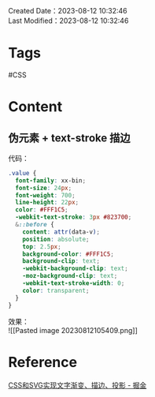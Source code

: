Created Date：2023-08-12 10:32:46  
Last Modified：2023-08-12 10:32:46

# Tags

#CSS

# Content

## 伪元素 + text-stroke 描边

代码：

```scss
.value {  
  font-family: xx-bin;  
  font-size: 24px;  
  font-weight: 700;  
  line-height: 22px;  
  color: #FFF1C5;  
  -webkit-text-stroke: 3px #823700;  
  &::before {  
    content: attr(data-v);  
    position: absolute;  
    top: 2.5px;  
    background-color: #FFF1C5;  
    background-clip: text;  
    -webkit-background-clip: text;  
    -moz-background-clip: text;  
    -webkit-text-stroke-width: 0;  
    color: transparent;  
  }  
}
```

效果：  
![[Pasted image 20230812105409.png]]

# Reference

[CSS和SVG实现文字渐变、描边、投影 - 掘金](https://juejin.cn/post/7010944239609577508)
